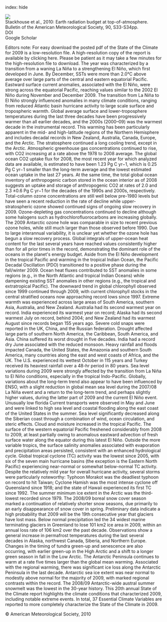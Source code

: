index: hide

<div class="Citation">
    <div class="Citation-thumb CitationThumb-linked"  data-href="https://doi.org/10.1175/bams-91-7-stateoftheclimate">
      <img src="https://static.claimspace.cloud/climate-study-static/refs/thumbs/13/Stackhouse_et_al_2010-thumb.png" />
    </div>

  <div class="Citation-body">
    <div class="Citation-text">Stackhouse et al., 2010: Earth radiation budget at top-of-atmosphere. <span class="Article-journal">Bulletin of the American Meteorological Society, </span><span class="Article-volume">90, </span>S33-S34pp.</div>
    <div class="Citation-links">
      <div class="CitationLink" data-href="https://doi.org/10.1175/bams-91-7-stateoftheclimate">
        <div class="CitationLink-icon CitationLink-Doi"></div>
        <div class="CitationLink-text">DOI</div>
      </div>
      <div class="CitationLink" data-href="https://scholar.google.com/scholar?q=10.1175/bams-91-7-stateoftheclimate">
        <div class="CitationLink-icon CitationLink-Scholar"></div>
        <div class="CitationLink-text">Google Scholar</div>
      </div>
    </div>
  </div>
</div>

Editors note: For easy download the posted pdf of the State of the Climate for 2009 is a low-resolution file. A high-resolution copy of the report is available by clicking here. Please be patient as it may take a few minutes for the high-resolution file to download. The year was characterized by a transition from a waning La Niña to a strengthening El Niño, which first developed in June. By December, SSTs were more than 2.0°C above average over large parts of the central and eastern equatorial Pacific. Eastward surface current anomalies, associated with the El Niño, were strong across the equatorial Pacific, reaching values similar to the 2002 El Niño during November and December 2009. The transition from La Niña to El Niño strongly influenced anomalies in many climate conditions, ranging from reduced Atlantic basin hurricane activity to large scale surface and tropospheric warmth. Global average surface and lower-troposphere temperatures during the last three decades have been progressively warmer than all earlier decades, and the 2000s (2000–09) was the warmest decade in the instrumental record. This warming has been particularly apparent in the mid- and high-latitude regions of the Northern Hemisphere and includes decadal records in New Zealand, Australia, Canada, Europe, and the Arctic. The stratosphere continued a long cooling trend, except in the Arctic. Atmospheric greenhouse gas concentrations continued to rise, with CO2 increasing at a rate above the 1978 to 2008 average. The global ocean CO2 uptake flux for 2008, the most recent year for which analyzed data are available, is estimated to have been 1.23 Pg C yr−1, which is 0.25 Pg C yr−1 smaller than the long-term average and the lowest estimated ocean uptake in the last 27 years. At the same time, the total global ocean inventory of anthropogenic carbon stored in the ocean interior as of 2008 suggests an uptake and storage of anthropogenic CO2 at rates of 2.0 and 2.3 ±0.6 Pg C yr−1 for the decades of the 1990s and 2000s, respectively. Total-column ozone concentrations are still well below pre-1980 levels but have seen a recent reduction in the rate of decline while upper-stratospheric ozone showed continued signs of ongoing slow recovery in 2009. Ozone-depleting gas concentrations continued to decline although some halogens such as hydrochlorofluorocarbons are increasing globally. The 2009 Antarctic ozone hole was comparable in size to recent previous ozone holes, while still much larger than those observed before 1990. Due to large interannual variability, it is unclear yet whether the ozone hole has begun a slow recovery process. Global integrals of upper-ocean heat content for the last several years have reached values consistently higher than for all prior times in the record, demonstrating the dominant role of the oceans in the planet's energy budget. Aside from the El Niño development in the tropical Pacific and warming in the tropical Indian Ocean, the Pacific Decadal Oscillation (PDO) transitioned to a positive phase during the fall/winter 2009. Ocean heat fluxes contributed to SST anomalies in some regions (e.g., in the North Atlantic and tropical Indian Oceans) while dampening existing SST anomalies in other regions (e.g., the tropical and extratropical Pacific). The downward trend in global chlorophyll observed since 1999 continued through 2009, with current chlorophyll stocks in the central stratified oceans now approaching record lows since 1997. Extreme warmth was experienced across large areas of South America, southern Asia, Australia, and New Zealand. Australia had its second warmest year on record. India experienced its warmest year on record; Alaska had its second warmest July on record, behind 2004; and New Zealand had its warmest August since records began 155 years ago. Severe cold snaps were reported in the UK, China, and the Russian federation. Drought affected large parts of southern North America, the Caribbean, South America, and Asia. China suffered its worst drought in five decades. India had a record dry June associated with the reduced monsoon. Heavy rainfall and floods impacted Canada, the United States, the Amazonia and southern South America, many countries along the east and west coasts of Africa, and the UK. The U.S. experienced its wettest October in 115 years and Turkey received its heaviest rainfall over a 48-hr period in 80 years. Sea level variations during 2009 were strongly affected by the transition from La Niña to El Niño conditions, especially in the tropical Indo-Pacific. Globally, variations about the long-term trend also appear to have been influenced by ENSO, with a slight reduction in global mean sea level during the 2007/08 La Niña event and a return to the long-term trend, and perhaps slightly higher values, during the latter part of 2009 and the current El Niño event. Unusually low florida Current transports were observed in May and June and were linked to high sea level and coastal flooding along the east coast of the United States in the summer. Sea level significantly decreased along the Siberian coast through a combination of wind, ocean circulation, and steric effects. Cloud and moisture increased in the tropical Pacific. The surface of the western equatorial Pacific freshened considerably from 2008 to 2009, at least partially owing to anomalous eastward advection of fresh surface water along the equator during this latest El Niño. Outside the more variable tropics, the surface salinity anomalies associated with evaporation and precipitation areas persisted, consistent with an enhanced hydrological cycle. Global tropical cyclone (TC) activity was the lowest since 2005, with six of the seven main hurricane basins (the exception is the Eastern North Pacific) experiencing near-normal or somewhat below-normal TC activity. Despite the relatively mild year for overall hurricane activity, several storms were particularly noteworthy: Typhoon Morakot was the deadliest typhoon on record to hit Taiwan; Cyclone Hamish was the most intense cyclone off Queensland since 1918; and the state of Hawaii experienced its first TC since 1992. The summer minimum ice extent in the Arctic was the third-lowest recorded since 1979. The 2008/09 boreal snow cover season marked a continuation of relatively shorter snow seasons, due primarily to an early disappearance of snow cover in spring. Preliminary data indicate a high probability that 2009 will be the 19th consecutive year that glaciers have lost mass. Below normal precipitation led the 34 widest marine terminating glaciers in Greenland to lose 101 km2 ice area in 2009, within an annual loss rate of 106 km2 over the past decade. Observations show a general increase in permafrost temperatures during the last several decades in Alaska, northwest Canada, Siberia, and Northern Europe. Changes in the timing of tundra green-up and senescence are also occurring, with earlier green-up in the High Arctic and a shift to a longer green season in fall in the Low Arctic. The Antarctic Peninsula continues to warm at a rate five times larger than the global mean warming. Associated with the regional warming, there was significant ice loss along the Antarctic Peninsula in the last decade. Antarctic sea ice extent was near normal to modestly above normal for the majority of 2009, with marked regional contrasts within the record. The 2008/09 Antarctic-wide austral summer snowmelt was the lowest in the 30-year history. This 20th annual State of the Climate report highlights the climate conditions that characterized 2009, including notable extreme events. In total, 37 Essential Climate Variables are reported to more completely characterize the State of the Climate in 2009.

<div class="Citation-copy">
&copy; American Meteorological Society, 2010
</div>